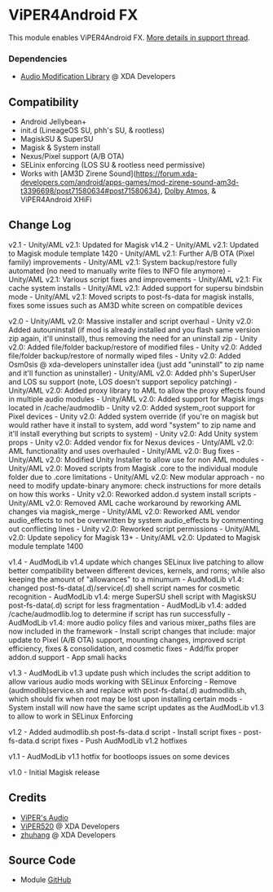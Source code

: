 # ViPER4Android FX
This module enables ViPER4Android FX. [More details in support thread](https://forum.xda-developers.com/apps/magisk/module-viper4android-fx-2-5-0-5-t3577058).

### Dependencies
* [Audio Modification Library](https://forum.xda-developers.com/apps/magisk/module-audio-modification-library-t3579612) @ XDA Developers

## Compatibility
* Android Jellybean+
* init.d (LineageOS SU, phh's SU, & rootless)
* MagiskSU & SuperSU
* Magisk & System install
* Nexus/Pixel support (A/B OTA)
* SELinix enforcing (LOS SU & rootless need permissive)
* Works with [AM3D Zirene Sound](https://forum.xda-developers.com/android/apps-games/mod-zirene-sound-am3d-t3396698/post71580634#post71580634}, [Dolby Atmos](https://github.com/therealahrion/Dolby-Atmos-ZTE-Axon-7), & ViPER4Android XHiFi

## Change Log
v2.1
    - Unity/AML v2.1: Updated for Magisk v14.2
    - Unity/AML v2.1: Updated to Magisk module template 1420
    - Unity/AML v2.1: Further A/B OTA (Pixel family) improvements
    - Unity/AML v2.1: System backup/restore fully automated (no need to manually write files to INFO file anymore)
    - Unity/AML v2.1: Various script fixes and improvements
    - Unity/AML v2.1: Fix cache system installs
    - Unity/AML v2.1: Added support for supersu bindsbin mode
    - Unity/AML v2.1: Moved scripts to post-fs-data for magisk installs, fixes some issues such as AM3D white screen on compatible devices

v2.0
    - Unity/AML v2.0: Massive installer and script overhaul
    - Unity v2.0: Added autouninstall (if mod is already installed and you flash same version zip again, it'll uninstall), thus removing the need for an uninstall zip
    - Unity v2.0: Added file/folder backup/restore of modified files
    - Unity v2.0: Added file/folder backup/restore of normally wiped files
    - Unity v2.0: Added Osm0sis @ xda-developers uninstaller idea (just add "uninstall" to zip name and it'll function as uninstaller)
    - Unity/AML v2.0: Added phh's SuperUser and LOS su support (note, LOS doesn't support sepolicy patching)
    - Unity/AML v2.0: Added proxy library to AML to allow the proxy effects found in multiple audio modules
    - Unity/AML v2.0: Added support for Magisk imgs located in /cache/audmodlib
    - Unity v2.0: Added system_root support for Pixel devices
    - Unity v2.0: Added system override (if you're on magisk but would rather have it install to system, add word "system" to zip name and it'll install everything but scripts to system)
    - Unity v2.0: Add Unity system props
    - Unity v2.0: Added vendor fix for Nexus devices
    - Unty/AML v2.0: AML functionality and uses overhauled
    - Unity/AML v2.0: Bug fixes
    - Unity/AML v2.0: Modified Unity Installer to allow use for non AML modules
    - Unity/AML v2.0: Moved scripts from Magisk .core to the individual module folder due to .core limitations
    - Unity/AML v2.0: New modular approach - no need to modify update-binary anymore: check instructions for more details on how this works
    - Unity v2.0: Reworked addon.d system install scripts
    - Unity/AML v2.0: Removed AML cache workaround by reworking AML changes via magisk_merge
    - Unity/AML v2.0: Reworked AML vendor audio_effects to not be overwritten by system audio_effects by commenting out conflicting lines
    - Unity v2.0: Reworked script permissions
    - Unity/AML v2.0: Update sepolicy for Magisk 13+
    - Unity/AML v2.0: Updated to Magisk module template 1400
    
v1.4
    - AudModLib v1.4 update which changes SELinux live patching to allow better compatibility between different devices, kernels, and roms; while also keeping the amount of "allowances" to a minumum
    - AudModLib v1.4: changed post-fs-data(.d)/service(.d) shell script names for cosmetic recognition
    - AudModLib v1.4: merge SuperSU shell script with MagiskSU post-fs-data(.d) script for less fragmentation
    - AudModLib v1.4: added /cache/audmodlib.log to determine if script has run successfully
    - AudModLib v1.4: more audio policy files and various mixer_paths files are now included in the framework
    - Install script changes that include: major update to Pixel (A/B OTA) support, mounting changes, improved script efficiency, fixes & consolidation, and cosmetic fixes
    - Add/fix proper addon.d support
    - App smali hacks

v1.3
    - AudModLib v1.3 update push which includes the script addition to allow various audio mods working with SELinux Enforcing
    - Remove (audmodlib)service.sh and replace with post-fs-data(.d) audmodlib.sh, which should fix when root may be lost upon installing certain mods
    - System install will now have the same script updates as the AudModLib v1.3 to allow to work in SELinux Enforcing

v1.2
    - Added audmodlib.sh post-fs-data.d script
    - Install script fixes
    - post-fs-data.d script fixes
    - Push AudModLib v1.2 hotfixes

v1.1
    - AudModLib v1.1 hotfix for bootloops issues on some devices

v1.0
    - Initial Magisk release

## Credits
* [ViPER's Audio](http://vipersaudio.com/blog/)
* [ViPER520](http://vipersaudio.com/blog/) @ XDA Developers
* [zhuhang](https://forum.xda-developers.com/showthread.php?t=2191223) @ XDA Developers

## Source Code
* Module [GitHub](https://github.com/therealahrion/ViPER4Android-FX)
